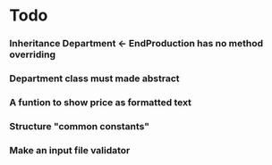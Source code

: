 # Todo

### Inheritance Department <- EndProduction has no method overriding

### Department class must made abstract

### A funtion to show price as formatted text

### Structure "common constants"

### Make an input file validator
